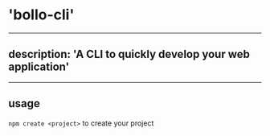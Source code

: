 # 'bollo-cli'
---
## description: 'A CLI to quickly develop your web application'

---
## usage
`npm create <project>` to create your project
